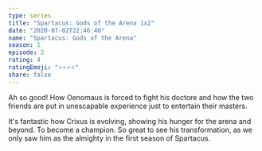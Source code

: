 ```yaml
--- 
type: series 
title: "Spartacus: Gods of the Arena 1x2" 
date: "2020-07-02T22:46:40" 
name: "Spartacus: Gods of the Arena" 
season: 1 
episode: 2 
rating: 4 
ratingEmoji: "⭐️⭐️⭐️⭐️" 
share: false 
---
```


Ah so good! How Oenomaus is forced to fight his doctore and how the two friends are put in unescapable experience just to entertain their masters.

It's fantastic how Crixus is evolving, showing his hunger for the arena and beyond. To become a champion. So great to see his transformation, as we only saw him as the almighty in the first season of Spartacus.
